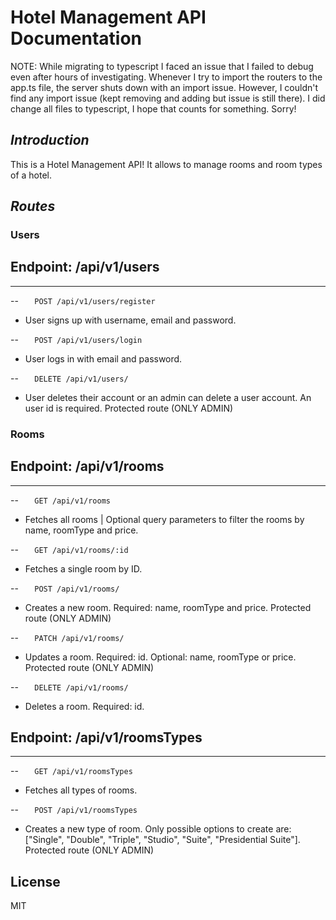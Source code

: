 # Hotel Management API Documentation

NOTE: While migrating to typescript I faced an issue that I failed to debug even after hours of investigating. Whenever I try to import the routers to the app.ts file, the server shuts down with an import issue. However, I couldn't find any import issue (kept removing and adding but issue is still there). I did change all files to typescript, I hope that counts for something. Sorry!

## _Introduction_

This is a Hotel Management API! It allows to manage rooms and room types of a hotel.

## _Routes_

### Users

## Endpoint: /api/v1/users

---

--
`    POST /api/v1/users/register
   `

- User signs up with username, email and password.

--
`    POST /api/v1/users/login
   `

- User logs in with email and password.

--
`    DELETE /api/v1/users/
   `

- User deletes their account or an admin can delete a user account. An user id is required. Protected route (ONLY ADMIN)

### Rooms

## Endpoint: /api/v1/rooms

---

--
`    GET /api/v1/rooms
   `

- Fetches all rooms | Optional query parameters to filter the rooms by name, roomType and price.

--
`    GET /api/v1/rooms/:id
   `

- Fetches a single room by ID.

--
`    POST /api/v1/rooms/
   `

- Creates a new room. Required: name, roomType and price. Protected route (ONLY ADMIN)

--
`    PATCH /api/v1/rooms/
   `

- Updates a room. Required: id. Optional: name, roomType or price. Protected route (ONLY ADMIN)

--
`    DELETE /api/v1/rooms/
   `

- Deletes a room. Required: id.

## Endpoint: /api/v1/roomsTypes

---

--
`    GET /api/v1/roomsTypes
   `

- Fetches all types of rooms.

--
`    POST /api/v1/roomsTypes
   `

- Creates a new type of room. Only possible options to create are: ["Single", "Double", "Triple", "Studio", "Suite", "Presidential Suite"]. Protected route (ONLY ADMIN)

## License

MIT
